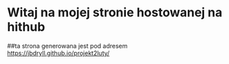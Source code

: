 # Witaj na mojej stronie hostowanej na hithub

##ta strona generowana jest pod adresem https://jbdryll.github.io/projekt2luty/

